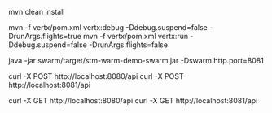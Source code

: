 
mvn clean install

mvn -f vertx/pom.xml vertx:debug -Ddebug.suspend=false -DrunArgs.flights=true
mvn -f vertx/pom.xml vertx:run   -Ddebug.suspend=false -DrunArgs.flights=false

java -jar swarm/target/stm-warm-demo-swarm.jar -Dswarm.http.port=8081

curl -X POST http://localhost:8080/api
curl -X POST http://localhost:8081/api

curl -X GET http://localhost:8080/api
curl -X GET http://localhost:8081/api
